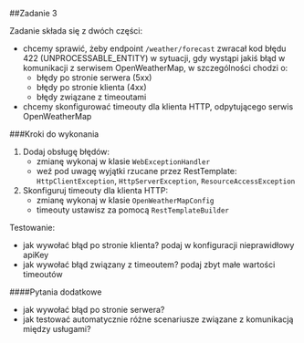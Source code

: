 ##Zadanie 3

Zadanie składa się z dwóch części:
* chcemy sprawić, żeby endpoint ```/weather/forecast``` zwracał kod błędu 422 (UNPROCESSABLE_ENTITY) w sytuacji, gdy wystąpi jakiś błąd w komunikacji z serwisem OpenWeatherMap, w szczególności chodzi o:
    * błędy po stronie serwera (5xx)
    * błędy po stronie klienta (4xx)
    * błędy związane z timeoutami
* chcemy skonfigurować timeouty dla klienta HTTP, odpytującego serwis OpenWeatherMap

###Kroki do wykonania

1. Dodaj obsługę błędów:
   * zmianę wykonaj w klasie ```WebExceptionHandler```
   * weź pod uwagę wyjątki rzucane przez RestTemplate: ```HttpClientException```, ```HttpServerException```, ```ResourceAccessException```
2. Skonfiguruj timeouty dla klienta HTTP:
   * zmianę wykonaj w klasie ```OpenWeatherMapConfig```
   * timeouty ustawisz za pomocą ```RestTemplateBuilder```

Testowanie:
* jak wywołać błąd po stronie klienta? podaj w konfiguracji nieprawidłowy apiKey
* jak wywołać błąd związany z timeoutem? podaj zbyt małe wartości timeoutów

####Pytania dodatkowe
* jak wywołać błąd po stronie serwera?
* jak testować automatycznie różne scenariusze związane z komunikacją między usługami?
